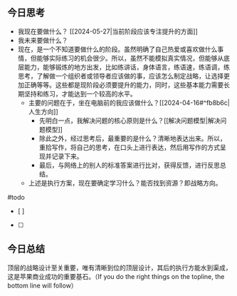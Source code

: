 ## 今日思考

- 我现在要做什么？ [[2024-05-27|当前阶段应该专注提升的方面]] 
- 我未来要做什么？
- 现在，是一个不知道要做什么的阶段。虽然明确了自己热爱或喜欢做什么事情，但能够实际练习的机会很少。所以，虽然不能模拟真实情况，但能够从底层能力，能够锻炼的地方出发，比如练讲话，身体语言，练语速，练语调，练思考，了解做一个组织者或领导者应该做的事，应该怎么制定战略，让选择更加正确等等。这些都是现阶段必须要提升的能力，同时，这些基本能力需要长期坚持和练习，才能达到一个较高的水平。
	- 主要的问题在于，坐在电脑前的我应该做什么？[[2024-04-16#^fb8b6c|人生方向]] 
		- 先明白一点，我解决问题的核心原则是什么？[[解决问题模型|解决问题模型]] 
		- 除此之外，经过思考后，最重要的是什么？清晰地表达出来。所以，重拾写作，将自己的思考，在口头上进行表达，然后用写作的方式呈现并记录下来。
		- 最后，与网络上的别人的标准答案进行比对，获得反馈，进行反思总结。
	- 上述是执行方案，现在要确定学习什么？能否找到资源？即战略方向。

#todo
- [ ] 
- [ ] 

## 今日总结

顶层的战略设计至关重要，唯有清晰到位的顶层设计，其后的执行方能水到渠成，这是苹果商业成功的重要基石。（If you do the right things on the topline, the bottom line will follow）